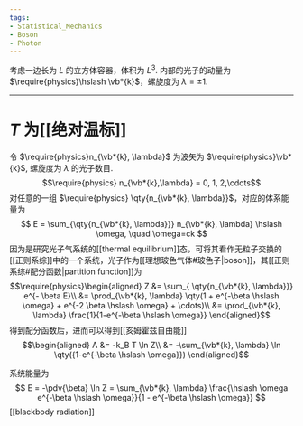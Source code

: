 ```yaml
---
tags:
- Statistical_Mechanics
- Boson
- Photon
---
```


考虑一边长为 $L$ 的立方体容器，体积为 $L^3$. 内部的光子的动量为 $\require{physics}\hslash \vb*{k}$，螺旋度为 $\lambda=\pm 1$.

---

# $T$ 为[[绝对温标]]

令 $\require{physics}n_{\vb*{k}, \lambda}$ 为波矢为 $\require{physics}\vb*{k}$, 螺旋度为 $\lambda$ 的光子数目.
$$\require{physics} n_{\vb*{k},\lambda} = 0, 1, 2,\cdots$$
对任意的一组 $\require{physics} \qty{n_{\vb*{k}, \lambda}}$，对应的体系能量为
$$
E = \sum_{\qty{n_{\vb*{k}, \lambda}}} n_{\vb*{k}, \lambda} \hslash \omega, \quad \omega=ck
$$
因为是研究光子气系统的[[thermal equilibrium]]态，可将其看作无粒子交换的[[正则系综]]中的一个系统，光子作为[[理想玻色气体#玻色子|boson]]，其[[正则系综#配分函数|partition function]]为
$$\require{physics}\begin{aligned}
	Z &= \sum_{ \qty{n_{\vb*{k}, \lambda}}} e^{- \beta E}\\
	&= \prod_{\vb*{k}, \lambda} \qty(1 + e^{-\beta \hslash \omega} + e^{-2 \beta \hslash \omega} + \cdots)\\
	&= \prod_{\vb*{k}, \lambda} \frac{1}{1-e^{-\beta \hslash \omega}}
\end{aligned}$$
得到配分函数后，进而可以得到[[亥姆霍兹自由能]]
$$\begin{aligned}
A &= -k_B T \ln Z\\
&= -\sum_{\vb*{k}, \lambda} \ln \qty({1-e^{-\beta \hslash \omega}})
\end{aligned}$$

系统能量为
$$
	E = -\pdv{\beta} \ln Z
	= \sum_{\vb*{k}, \lambda} \frac{\hslash \omega e^{-\beta \hslash \omega}}{1 - e^{-\beta \hslash \omega}}
$$
[[blackbody radiation]]